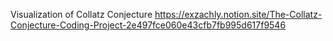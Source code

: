 Visualization of Collatz Conjecture https://exzachly.notion.site/The-Collatz-Conjecture-Coding-Project-2e497fce060e43cfb7fb995d617f9546